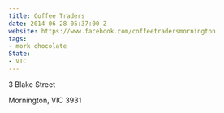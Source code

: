 ```yaml
---
title: Coffee Traders
date: 2014-06-28 05:37:00 Z
website: https://www.facebook.com/coffeetradersmornington
tags:
- mork chocolate
State:
- VIC
---
```


3 Blake Street 

Mornington, VIC 3931
